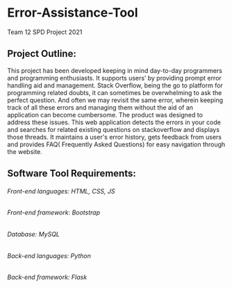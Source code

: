 # Error-Assistance-Tool
Team 12 SPD Project 2021

## Project Outline:    
This project has been developed keeping in mind day-to-day programmers and programming enthusiasts. It supports users’ by providing prompt error handling aid and management.
Stack Overflow, being the go to platform for programming related doubts, it can sometimes be overwhelming to ask the perfect question. And often we may revisit the same error, wherein keeping track of all these errors and managing them without the aid of an application can become cumbersome. The product was designed to address these issues.
This web application detects the errors in your code and searches for related existing questions on stackoverflow and displays those threads. It maintains a user's error history, gets feedback from users and provides FAQ( Frequently Asked Questions) for easy navigation through the website. 

## Software Tool Requirements:    
###### Front-end languages: HTML, CSS, JS  
###### Front-end framework: Bootstrap  

###### Database: MySQL  

###### Back-end languages: Python  
###### Back-end framework: Flask
